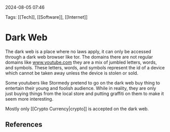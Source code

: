 2024-08-05 07:46

Tags: [[Tech]], [[Software]], [[Internet]]


# Dark Web
The dark web is a place where no laws apply, it can only be accessed through a dark web browser like tor. The domains there are not regular domains like www.youtube.com they are a mix of jumbled letters, words, and symbols. These letters, words, and symbols represent the id of a device which cannot be taken away unless the device is stolen or sold.

Some youtubers like Stormedy pretend to go on the dark web buy thing to entertain their young and foolish audience. While in reality, they are only just buying things from the local store and putting graffiti on them to make it seem more interesting.

Mostly only [[Crypto Currency|crypto]] is accepted on the dark web.


## References